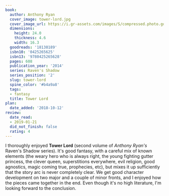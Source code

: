 ```yaml
---
book:
  author: Anthony Ryan
  cover_image: tower-lord.jpg
  cover_image_url: https://i.gr-assets.com/images/S/compressed.photo.goodreads.com/books/1382486392l/18138189._SX98_.jpg
  dimensions:
    height: 24.0
    thickness: 4.6
    width: 16.3
  goodreads: '18138189'
  isbn10: '0425265625'
  isbn13: '9780425265628'
  pages: 608
  publication_year: '2014'
  series: Raven's Shadow
  series_position: '2'
  slug: tower-lord
  spine_color: '#b4a9a8'
  tags:
  - fantasy
  title: Tower Lord
plan:
  date_added: '2018-10-12'
review:
  date_read:
  - 2019-01-21
  did_not_finish: false
  rating: 4
---
```


I thoroughly enjoyed **Tower Lord** (second volume of *Anthony Ryan's* Raven's Shadow series). It's good fantasy, with a careful mix of known elements (the weary hero who is always right, the young fighting gutter princess, the clever queen, superstitions everywhere, evil religion, good agnostics, magic coming true, prophecies, etc), but mixes it up sufficiently that the story arc is never completely clear. We get good character development on two major and a couple of minor fronts, and I enjoyed how the pieces came together in the end. Even though it's no high literature, I'm looking forward to the conclusion.
